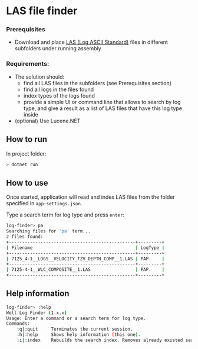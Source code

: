 # LAS file finder


###  Prerequisites
-  Download and place [LAS (Log ASCII Standard)](https://en.wikipedia.org/wiki/Log_ASCII_Standard) files in different subfolders under running assembly


###  Requirements:

-   The solution should:
    -   find all LAS files in the subfolders (see Prerequisites section)
    -   find all logs in the files found
    -   index types of the logs found
    -   provide a simple UI or command line that allows to search by log type, and give a result as a list of LAS files that have this log type inside
-   (optional) Use Lucene.NET

## How to run

In project folder:
```bash
> dotnet run
```

## How to use

Once started, application will read and index LAS files from the folder specified in `app-settings.json`.

Type a search term for log type and press `enter`:
```bash
log-finder> pa
Searching files for 'pa' term...
2 files found:
+------------------------------------------------+---------+
| Filename                                       | LogType |
+------------------------------------------------+---------+
| 7125_4-1__LOGS__VELOCITY_TZV_DEPTH_COMP__1.LAS | PAP.    |
+------------------------------------------------+---------+
| 7125-4-1__WLC_COMPOSITE__1.LAS                 | PAP.    |
+------------------------------------------------+---------+
```

## Help information

```bash
log-finder> :help
Well Log Finder (1.x.x)
Usage: Enter a command or a search term for log type.
Commands:
    :q|:quit     Terminates the current session.
    :h|:help     Shows help information (this one).
    :i|:index    Rebuilds the search index. Removes already existed search index and builds a new index.
```
